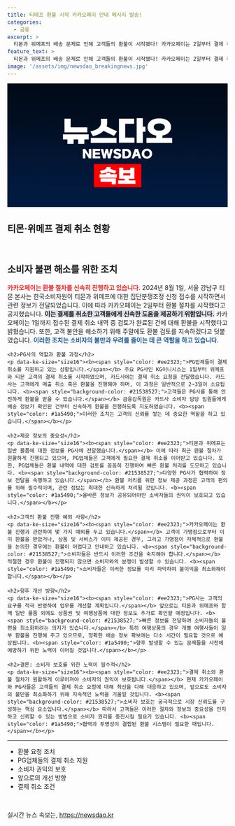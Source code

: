 ```yaml
---
title: 티메프 환불 시작 카카오페이 안내 메시지 발송!
categories:
  - 금융
excerpt: >
  티몬과 위메프의 배송 문제로 인해 고객들의 환불이 시작됐다! 카카오페이는 2일부터 결제 취소를 진행하며, 고객 불안 해소를 위해 주말에도 검토를 이어간다고 밝혔다. 과연 이 환불 조치가 소비자들에게 어떤 영향을 미칠지 주목된다.
feature_text: >
  티몬과 위메프의 배송 문제로 인해 고객들의 환불이 시작됐다! 카카오페이는 2일부터 결제 취소를 진행하며, 고객 불안 해소를 위해 주말에도 검토를 이어간다고 밝혔다. 과연 이 환불 조치가 소비자들에게 어떤 영향을 미칠지 주목된다.
image: '/assets/img/newsdao_breakingnews.jpg'
---
```


<p><img src="/assets/img/newsdao_breakingnews.jpg" alt="pcversion 속보" /></p>

<h2 data-ke-size="size26">티몬·위메프 결제 취소 현황</h2>

<p data-ke-size="size16">&nbsp;</p>

<article>
    <h2>소비자 불편 해소를 위한 조치</h2>
    <p data-ke-size="size16"><b><span style="color: #ee2323;">카카오페이는 환불 절차를 신속히 진행하고 있습니다.</span></b> 2024년 8월 1일, 서울 강남구 티몬 본사는 한국소비자원이 티몬과 위메프에 대한 집단분쟁조정 신청 접수를 시작하면서 관련 정보가 전달되었습니다. 이에 따라 카카오페이는 2일부터 환불 절차를 시작했다고 공지했습니다. <b><span style="background-color: #21538527;">이는 결제를 취소한 고객들에게 신속한 도움을 제공하기 위함입니다.</span></b> 카카오페이는 1일까지 접수된 결제 취소 내역 중 검토가 완료된 건에 대해 환불을 시작했다고 밝혔습니다. 또한, 고객 불안을 해소하기 위해 주말에도 환불 검토를 지속하겠다고 덧붙였습니다. <b><span style="color: #1a5490;">이러한 조치는 소비자의 불만과 우려를 줄이는 데 큰 역할을 하고 있습니다.</span></b></p>

    <h2>PG사의 역할과 환불 과정</h2>
    <p data-ke-size="size16"><b><span style="color: #ee2323;">PG업체들이 결제 취소를 지원하고 있는 상황입니다.</span></b> 주요 PG사인 KG이니시스는 1일부터 위메프와 티몬 고객의 결제 취소를 시작하였으며, 카드사에는 결제 취소 요청을 전달했습니다. 카드사는 고객에게 매출 취소 혹은 환불을 진행해야 하며, 이 과정은 일반적으로 2~3일이 소요됩니다. <b><span style="background-color: #21538527;">고객들은 PG사를 통해 안전하게 환불을 받을 수 있습니다.</span></b> 금융감독원은 카드사 소비자 담당 임원들에게 배송 정보가 확인된 건부터 신속하게 환불을 진행하도록 지도하였습니다. <b><span style="color: #1a5490;">이러한 조치는 고객의 신뢰를 쌓는 데 중요한 역할을 하고 있습니다.</span></b></p>

    <h2>제공 정보의 중요성</h2>
    <p data-ke-size="size16"><b><span style="color: #ee2323;">티몬과 위메프는 일반 물품에 대한 정보를 PG사에 전달했습니다.</span></b> 이에 따라 최근 환불 절차가 원활하게 진행되고 있으며, PG업체들은 고객에게 필요한 결제 취소를 이어받고 있습니다. 또한, PG업체들은 환불 내역에 대한 검토를 꼼꼼히 진행하여 빠른 환불 처리를 도모하고 있습니다. <b><span style="background-color: #21538527;">다양한 PG사가 협력하여 정보 전달을 속행하고 있습니다.</span></b> 환불 처리를 위한 정보 제공 과정은 고객의 편의를 위해 필수적이며, 관련 정보는 최대한 신속하게 처리될 것입니다. <b><span style="color: #1a5490;">올바른 정보가 공유되어야만 소비자들의 권익이 보호되고 있습니다.</span></b></p>

    <h2>고객의 환불 진행 예외 사항</h2>
    <p data-ke-size="size16"><b><span style="color: #ee2323;">카카오페이는 환불 진행과 관련하여 몇 가지 예외를 두고 있습니다.</span></b> 고객이 가맹점으로부터 이미 환불을 받았거나, 상품 및 서비스가 이미 제공된 경우, 그리고 가맹점이 자체적으로 환불을 논의한 경우에는 환불이 어렵다고 안내하고 있습니다. <b><span style="background-color: #21538527;">소비자들은 반드시 이러한 조건을 숙지해야 합니다.</span></b> 적절한 경우 환불이 진행되지 않으면 소비자와의 분쟁이 발생할 수 있습니다. <b><span style="color: #1a5490;">소비자들은 이러한 정보를 미리 파악하여 불이익을 최소화해야 합니다.</span></b></p>

    <h2>향후 개선 방향</h2>
    <p data-ke-size="size16"><b><span style="color: #ee2323;">PG사는 고객의 요구를 적극 반영하여 업무를 개선할 계획입니다.</span></b> 앞으로는 티몬과 위메프와 함께 일반 물품 외에도 상품권 및 여행상품에 대한 정보도 추가로 확인할 예정입니다. <b><span style="background-color: #21538527;">빠른 정보를 전달하여 소비자들의 불편을 최소화하려는 의지가 있습니다.</span></b> 특히 여행상품의 경우 개별 여행사들이 일부 환불을 진행해 주고 있으므로, 정확한 배송 정보 확보에는 다소 시간이 필요할 것으로 예상됩니다. <b><span style="color: #1a5490;">향후 발생할 수 있는 문제들을 사전에 예방하기 위한 노력이 이어질 것입니다.</span></b></p>

    <h2>결론: 소비자 보호를 위한 노력이 필수적</h2>
    <p data-ke-size="size16"><b><span style="color: #ee2323;">결제 취소와 환불 절차가 원활하게 이루어져야 소비자의 권익이 보호됩니다.</span></b> 현재 카카오페이와 PG사들은 고객들의 결제 취소 요청에 대해 최선을 다해 대응하고 있으며, 앞으로도 소비자의 불만을 최소화하기 위해 지속적인 노력을 기울일 것입니다. <b><span style="background-color: #21538527;">소비자 보호는 궁극적으로 시장 신뢰도를 구성하는 핵심 요소입니다.</span></b> 따라서 고객들은 이러한 절차와 정보의 중요성을 인지하고 신뢰할 수 있는 방법으로 소비자 권리를 증진시킬 필요가 있습니다. <b><span style="color: #1a5490;">협력과 투명성이 결합된 환불 시스템이 필요한 때입니다.</span></b></p>
</article>

<hr />

<ul>
    <li>환불 요청 조치</li>
    <li>PG업체들의 결제 취소 지원</li>
    <li>소비자 권익의 보호</li>
    <li>앞으로의 개선 방향</li>
    <li>결제 취소 조건</li>
</ul>

<p data-ke-size="size16">&nbsp;</p>
실시간 뉴스 속보는, <a href="https://newsdao.kr" rel="dofollow">https://newsdao.kr</a>


